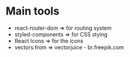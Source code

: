 # Main tools

-   react-router-dom => for routing system
-   styled-components => for CSS stying
-   React Icons => for the icons
-   vectors from => vectorjuice - br.freepik.com
